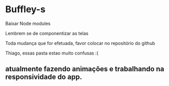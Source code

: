 # Buffley-s

Baixar Node modules

Lembrem se de componentizar as telas

Toda mudança que for efetuada, favor colocar no repositório do github

Thiago, essas pasta estao muito confusas :(

## atualmente fazendo animações e trabalhando na responsividade do app.
